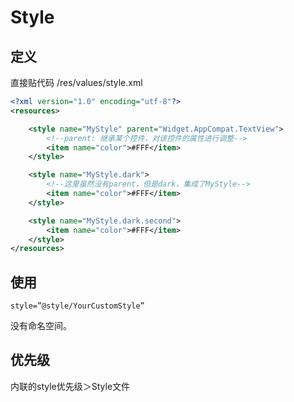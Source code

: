 # Style

## 定义

直接贴代码
/res/values/style.xml

```xml
<?xml version="1.0" encoding="utf-8"?>
<resources>

    <style name="MyStyle" parent="Widget.AppCompat.TextView">
        <!--parent: 继承某个控件，对该控件的属性进行调整-->
        <item name="color">#FFF</item>
    </style>

    <style name="MyStyle.dark">
        <!--这里虽然没有parent，但是dark，集成了MyStyle-->
        <item name="color">#FFF</item>
    </style>

    <style name="MyStyle.dark.second">
        <item name="color">#FFF</item>
    </style>
</resources>
```

## 使用

 `style=”@style/YourCustomStyle”`

没有命名空间。

## 优先级

内联的style优先级＞Style文件

